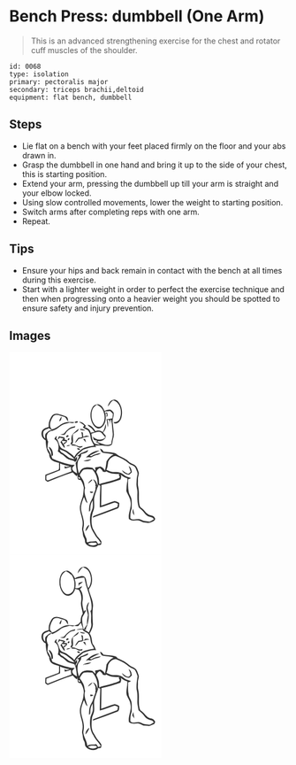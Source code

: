 # Bench Press: dumbbell (One Arm)
> This is an advanced strengthening exercise for the chest and rotator cuff muscles of the shoulder.

``` 
id: 0068 
type: isolation 
primary: pectoralis major 
secondary: triceps brachii,deltoid 
equipment: flat bench, dumbbell 
``` 

## Steps

 - Lie flat on a bench with your feet placed firmly on the floor and your abs drawn in.
 - Grasp the dumbbell in one hand and bring it up to the side of your chest, this is starting position.
 - Extend your arm, pressing the dumbbell up till your arm is straight and your elbow locked.
 - Using slow controlled movements, lower the weight to starting position.
 - Switch arms after completing reps with one arm.
 - Repeat.

## Tips

 - Ensure your hips and back remain in contact with the bench at all times during this exercise.
 - Start with a lighter weight in order to perfect the exercise technique and then when progressing onto a heavier weight you should be spotted to ensure safety and injury prevention.

## Images

<svg width="276" height="275pt" viewBox="0 0 207 275" xmlns="http://www.w3.org/2000/svg">
  <g fill="#FFF">
    <path d="M0 0h207v275H0V0m141.02 64.83c-4.34.65-6.35 5.17-7.14 8.99 2.66-2.67 3.66-6.82 7.38-8.43 9.75 2.77 12.34 15.51 9.13 23.99-1.14 3.81-4.9 6.06-8.8 5.56.49.99.98 2.18 2.36 1.87 4.2-.11 7.06-3.95 8.19-7.65 2.19-7.21.89-15.54-3.79-21.51-1.67-2.17-4.58-3.76-7.33-2.82m-28.03 10.12c-3.59 6.23-3.36 14.15-.55 20.64 1.58 3.73 4.54 7.18 8.66 8.04 3.48-.03 6.26-2.74 7.76-5.68 2.68-4.54 2.39-10.05 1.75-15.08l1.91.99c-.13.99-.38 2.98-.51 3.98 2.61-1.41 1.3-3.99.77-6.16-.65.28-1.96.86-2.62 1.15l-.37-2.32c2.39-.13 4.77-.39 7.16-.61 1.25 1.31 2.77 2.4 3.81 3.9-.14 2.02-.44 4.02-.7 6.03-2.67.39-5.3.96-7.97 1.33.93 3.52 1.07 7.18 1.74 10.75.74-3.35.69-6.85-.52-10.08 4.1-.73 2.96 4.01 3.04 6.51.43-2.33.73-4.69 1.15-7.02l1.04 1.17c1.13 5.49 1.14 11.15 1.88 16.7.85 5.12-1.58 10.01-1.81 15.1-6.26 3.96-13.02-.7-19.13-2.46.59-.44 1.18-.86 1.78-1.29 3.98.65 7.38-1.3 9.57-4.49.02-.7.05-2.09.06-2.79a75.06 75.06 0 0 1-3.59-4.17c2.87-3.09 5.09-7.29 3.4-11.52-.58 3.82-1.61 7.58-3.64 10.9-2.94-2.15-6.7-2.96-10.03-1.16-2.53-3.91-5.5-8.44-10.7-8.67.82 1.51 2.27 2.38 3.66 3.27 2.5 1.58 4.18 4.1 5.9 6.43-1.78.3-3.56.63-5.34.95-.65-4.16-4.39-6.61-8.26-7.41l2.11-1.57c-2.64-2.59-5.54-6.41-9.73-5.54 2.55 1.33 4.96 2.9 7.1 4.82-.61.85-1.21 1.7-1.81 2.56 2.2 1.57 4.68 2.61 7.02 3.94 2.12 2.89 3.23 6.44 3.52 10 .31 3.99 3.11 7.07 4.67 10.6-5.63 1.2-11.82 1.49-16.64 4.99-3.84 3.1-8.11 6.02-10.2 10.69-2.24-3.41-6.01-5.2-9.1-7.71-2.28-1.93-5.27-2.56-7.83-3.97-4.58-3.11-3.52-9.76-7.54-13.41.23-1.25.46-2.49.68-3.74-1.63 1.06-2.7 2.6-3.21 4.46 5.88 2.91 6.59 11.22 4.6 16.69 1.46.99 2.88 2.06 4.15 3.29 4.69 1.64 7.07 6.83 12.01 7.89 2.41.96 5.36.87 7.2 2.92 1.37-.11 1.8-1.86 2.67-2.7.03-1.08.08-3.25.1-4.33-1.02 1-2.05 2-3.08 3 2.25-5.32 7.16-8.87 11.46-12.48 5.68-1.68 11.48-4.51 17.52-3.44-.3-.56-.9-1.67-1.2-2.22 4.06.29 8.16-.5 12.18.32 3.04.42 6.42.82 9.21-.77 1.77-.89 1.66-3.1 2.07-4.76.54-3.83 2.39-7.53 1.75-11.47-.56-4.36-.78-8.75-1.36-13.1-1.23-4.91 1.75-9.63 1.16-14.55-1.16-1.8-2.68-3.5-4.7-4.29-2.7-.32-5.28.81-7.72 1.81-1.53-3.52-3.63-7.27-7.37-8.78-3.41-.91-7.31.82-8.99 3.92M58.01 86.23c-2.96 4.5-5.19 9.69-4.33 15.21-3.44 1.18-7.8 2.06-9.32 5.85-1.88 4.75.53 10.19 5.07 12.36.33 6.49.71 13.47 4.97 18.75-.44 2.33.63 4.5 1.77 6.46 2.78 3.54 7.58 3.93 11.53 5.42-.34 3.03.62 6.55-.77 9.27-5.9 2.45-11.97 4.44-17.92 6.74-.07 2.47-.09 4.95-.09 7.43 1.05.73 2.1 1.47 3.15 2.2 11.29-4.42 22.5-9.15 34.08-12.75 1.92 1.74 3.34 4.09 5.88 5.05.16-.61.48-1.82.65-2.43.49 2.37-.76 5.6 1.56 7.2.72.11 2.16.34 2.88.46 1.97 3.17 3.48 6.68 4.09 10.38-.36 4.02-.46 8.12-1.39 12.07-1.49 4.29-3.12 8.57-3.82 13.08-.9 8.63 4.51 16.55 3.57 25.18-.07 2.08-.74 4.12-.7 6.21.4 2.22 1.03 4.4 1.13 6.67.13 3.19 2.68 5.68 2.81 8.88-.25 3.89 3.52 6.11 6.56 7.56 3.66.78 8.5 1.53 11.24-1.7 1.19-.15 2.41-.21 3.56-.58 1.39-1.2.74-3.16.9-4.75-1.8-2.36-3.44-4.85-5.59-6.92-2.3-3.44-4.35-7.1-6.26-10.77-2.58-8.2-1.83-17.41 1.55-25.28 1.29-5.03.04-10.26.48-15.37.74-4.77 2.98-9.11 4.16-13.75.76-1.52 1.68-3.04 1.66-4.81.86.59 1.73 1.18 2.59 1.78-.59 9.73-.79 19.47-.74 29.22 6.57-1.44 12.7-4.26 19.08-6.32 2-.88 3.84.79 5.66 1.39-.29 1.48-.57 2.96-.85 4.45-10.53 4.19-21.29 7.79-31.82 11.98-1.16.22-1.2 1.59-1.77 2.38 11.07-3.86 22.04-8.02 33.03-12.11 3.45-.72 2.94-5.02 3.17-7.76-1.98-1.11-4.05-2.45-6.36-2.59-6.22 1.64-12.11 4.33-18.26 6.21.2-9.31.23-18.62.37-27.92 8.75-1.93 17.32-4.55 25.81-7.39.79-2.16 1.48-4.44.49-6.68 2.51 2.19 5.27 4.39 8.7 4.82.81 2.73-.16 5.46-.51 8.18-.47 2.98-.34 6.02-.73 9.02 1.63 4.76 5.03 8.83 5.67 13.94 1.9 8.22-3.67 15.88-2.06 24.14 3.04 2.31 6.85 2.32 10.45 1.77 3.44-.73 6.21 1.68 9.23 2.8 3.7.29 7.7 1.55 11.11-.55 2.32-.71 6.37-3.01 4.06-5.82-1.94-3.9-6.95-2.52-9.76-5.23-2.72-1.92-4.16-5.13-6.92-7.01-1.05-.91-2.52-1.48-3.18-2.75-2.95-8.65-.3-17.93-2.36-26.7-.98-3.61-.18-7.34-.44-11.01-.13-3.28 2.16-6.51.73-9.74-.98-2.41-1.47-5.16-3.22-7.17-2.75-3.32-7.55-3.55-10.39-6.78-4.92-4.9-12.19-6.15-17.3-10.72-5.4-1.97-11.26-1.54-16.85-2.53-.67-2.2-2.56-3.31-4.54-4.14.98 2.13 1.58 5.15 4.26 5.71 4.68 1.2 9.62.71 14.24 2.26-4.14 1.99-7.31 5.5-9.58 9.42-.71 4.21-.89 8.52-2.34 12.58-.79-2.95-3.44-4.43-5.96-5.7-2.36.58-4.74 1.03-7.14 1.42.15 1.47.28 2.95.39 4.42-1.32-1.34-2.65-2.67-4.01-3.97-4.33-.94-9-1.24-13.09.78-2.75 1.24-3.74 4.27-5.27 6.64-1.83-5.03-2.6-10.66-1.46-15.91.9-3.55 5.18-5.97 4.35-9.79 3.27-1.52 8.99-1.3 9.57-5.77-3.39 1.65-6.76 3.34-10.37 4.47-1.22 1.62-3.06 2.52-4.76 3.53.75.13 2.26.39 3.01.53-1.02 2.09-1.96 4.24-3.17 6.25-.58.86-1.14 1.76-1.7 2.64.35 4.67 1.58 9.43 1.82 14.2-2.82-1.9-6.83-3.47-6.47-7.58 1.14-1.32 2.28-2.64 3.43-3.96-2.35.01-4.76.16-7.04-.56-7.94-2.09-15.93-4.44-23.36-7.93-1.73-4.9-3.6-9.71-6.66-13.97.28-3.04.32-6.12.96-9.12-1.88-3.31-2.81-7.69-.64-11.1 1.3-2.34 4.01-3.31 6.54-3.58 6.65-1.34 10.58-7.8 17.16-9.23a71.88 71.88 0 0 0 5.95-1.67c2.21.29 4.9 1.6 6.6-.58-3.83-.27-7.7-.49-11.52.02-7.27 1.34-11.81 8.18-19.06 9.7-5.12-5.33-1.35-12.85 1.98-18.03 3.88-3.7 9.34-.65 13.61.6 3.62.46 4.36 4.44 6.51 6.76-.09-2.51-.23-5.92-3.03-6.93-3.5-1.41-7.1-2.66-10.8-3.44-2.87-.64-6.15.11-8.1 2.41m9.7 7.3c3.19.11 2.93-3.99 3.63-6.15-1.89 1.59-2.82 3.89-3.63 6.15m21.09 1.7c.82 1.34 3.73.71 4.51-.54-.68-1.83-3.76-.82-4.51.54m-6.21 7.4c-3.24 1.99-5.92 4.74-8.24 7.73-1.64.79-3.58.79-5.3 1.4 2 .34 4.03.39 6.05.44.96-1.29 1.89-2.6 2.72-3.97 2.93-3.4 6.78-5.56 11.27-6.03.12-.46.37-1.37.49-1.82-2.32.79-4.78 1.18-6.99 2.25m5.38 6.62c-3.66 2.55-4.08 7.78-3.18 11.8-.62 1.26-1.25 2.52-1.88 3.79l1.98.26c-.08.37-.26 1.1-.35 1.47 2.03.14 4.06.28 6.08.51 1.62 1.2 3.48 1.99 5.37 2.67l3-1.08c.16-.36.46-1.08.61-1.43-1.98.27-4.06 1.1-6 .21-2.86-.85-5.4-3.03-8.57-2.22 3.3-4.24.31-9.37 1.59-14.13 2.71-2.14 7.45-3.2 7.66-7.25-2.17 1.72-4.17 3.64-6.31 5.4m7.7-4.62c2.29 1.53 5.07 1.8 7.72 1.33-2.43-.97-5.07-2.22-7.72-1.33m1.96 3.58c.8 2.32 1.33 4.74 1.1 7.22-1.6.2-3.19.4-4.79.59a23.133 23.133 0 0 0-4.68 7.22c2.22-1.24 3.48-3.46 4.95-5.42 1.85-.57 3.79-.71 5.69-.99l-.75-.73c3.26-.49 6.44-1.44 9.74-1.74-1.5-.63-3.1-.95-4.7-1.18-1.2.66-2.35 1.65-3.81 1.5l-.48-5.49c-.76-.33-1.52-.65-2.27-.98m-19.42 4.96c-2.26.97-.27 3.27 1.31 1.66 2.28-.86.2-3.11-1.31-1.66m-12.52 5.31c1.27-.51 2.22-1.36 2.86-2.55 1.64.61 3.34 1 5.08 1.24-1.5 1.5-2.83 3.15-4.14 4.81 1.99 2.7 3.35 5.89 5.87 8.17-.34-1.5.32-3.72-1.62-4.4 1.38-1.3 2.88-2.46 4.38-3.6.17-.89.33-1.78.5-2.67-1.06-.19-2.13-.36-3.19-.53-.08-.73-.23-2.2-.31-2.93-2.43-.98-5.07-1.18-7.6-1.8-.66 1.4-1.28 2.81-1.83 4.26m14.5-1.56c-.24.34-.72 1-.96 1.33.98 3.38 4.68-2.12.96-1.33m20.13.84c1.2 1.65 2.44 3.29 3.9 4.73-.35-1.6-.83-3.17-1.32-4.73h-2.58m-22.7 9.97c1.94-.09 3.85-.49 5.53-1.49-1.95-.05-4.25-.37-5.53 1.49m-23.99.53c.4 2.5 2.21 4.4 3.02 6.72.35 1.99.52 4 .82 6l1.84-.98c.21-4.62-1.18-9.6-5.68-11.74m38.63 2.28c-.11 1.57 2.64 2.45 3.85 1.72.21-1.68-2.62-2.31-3.85-1.72m11.8 12.38c1.42-.16 2.86-.77 4.29-.36 2.38.81 4.41-.96 6.48-1.8 3.01-1.7 7.06-.96 9.42-3.84-4.53.7-9.14 1.77-13.01 4.34-.64-.35-1.27-.7-1.9-1.05 4.38-2.43 8.9-4.58 13.39-6.79-7.37-.04-13.7 4.47-18.67 9.5m-3.41 4.73c3.8.72 7.82.35 10.83-2.31-3.7.32-7.28 1.29-10.83 2.31z"/>
    <path d="M112.91 78.05c.94-3.02 3.62-4.89 5.98-6.77 2.85 1.67 6.06 3.22 7.66 6.3 2.74 5.07 3.98 11.31 1.98 16.86-1.01 3.1-2.98 6.46-6.49 7.03-3.91.2-6.72-3.18-8.28-6.37-2.41-5.27-2.79-11.58-.85-17.05zM46.48 107.41c1.65-2.53 4.92-3.02 7.43-4.34 1.37 1.03 2.78 1.99 4.18 2.99-3.49-1-5.77 1.93-8.09 3.92-1.98 1.84-1.11 4.88-1.24 7.27-2.94-2.43-3.2-6.36-2.28-9.84zM111.48 110.61c4.43-.91 9.82-4.63 13.9-.97 1.93 1.81 3.54 3.94 5.16 6.02-1.01.71-2.01 1.42-3.01 2.14-4.98 1.97-10.57.45-14.26-3.29.55 1.5 1.11 3 1.7 4.48 1.36.39 2.73.73 4.11 1.02l.2 1.33-2.58-.21c2.13 1.43 4.39 2.67 6.6 3.96-2.34.26-4.64-.08-6.87-.76-3.91-3.55-4.07-8.88-4.95-13.72zM71.56 120.26c2.01.23 4.02.48 6.03.79-.94.79-1.98 1.38-3.14 1.76-.18.54-.56 1.6-.74 2.13-.94-1.44-2.55-2.77-2.15-4.68zM68.38 131.82c3.13 1.56 6.83 2.01 9.51 4.4 3.46 3.1 7.8 5.24 10.52 9.14-3.01-.73-6.36-1.02-8.76-3.19-2.76-2.28-5.57-4.49-8.69-6.26-1.58-.79-1.88-2.65-2.58-4.09zM134.28 149.09c1.53-4.43 5.55-7.97 10.34-8.29 6.33 2.4 12.6 5.35 17.67 9.95 2.87 2.66 7.92 2.69 9.41 6.77 1.11 3.06 3.43 6.13 2.18 9.52-1.08 3.62-.83 7.41-1.12 11.14-.41 4.33 1.58 8.45 1.24 12.79-.22 6.44-.19 12.96 1.72 19.17 1.24 1.53 2.82 2.7 4.26 4.03 2.7 2.29 4.25 5.73 7.34 7.6 2.88 2.13 7.53 1.17 9.09 5-1.87 1.03-3.64 2.27-5.63 3.07-1.96 0-3.89-.44-5.84-.62-3.82-.24-6.94-3.41-10.91-2.78-3.17.04-7.39 1.75-9.6-1.4.11-4.33.04-8.89 1.84-12.91-.05-4.05.25-8.11-.17-12.15-.26-3.14-2.37-5.66-3.41-8.54-1.58-6.24-1.4-12.66-1.26-19.04 1.4-.19 2.68-.74 3.68-1.73-1.94-.69-3.91-1.27-5.84-1.98-2.94-1.17-4.94-3.92-7.93-4.98-3.32-1.25-6.92-1.26-10.42-1.15-3.22.07-6.06-1.74-8.93-2.95 1.49-3.33 1.91-6.94 2.29-10.52m27.9 5.24c.95 2.66 2 5.29 2.81 8-1.42.98-2.62 3.45-4.63 2.33-2.8-1.01-4.91-3.21-7.42-4.73 1.79 3.91 5.85 6.28 10.11 6.26 1.15-1.06 2.28-2.12 3.42-3.18-.29-3.31-1.35-6.78-4.29-8.68m5.99 58.13c-1.28 3.07-.91 6.48 1.65 8.76-.47-2.93-.95-5.87-1.65-8.76zM69.01 150.95c4.22 1.63 8.48 3.42 13.07 3.56-2.41 1.27-4.94 1.69-7.23-.08.15.87.45 2.61.59 3.48 2.75-.81 5.49-1.65 8.22-2.54.08 2.14.27 4.28.76 6.37-9.55 3.69-19.28 6.91-28.68 11.01-1.78.6-4 2.19-5.34-.04-.14-1.78 0-3.56.05-5.34 6.22-2.33 12.49-4.54 18.59-7.16-.02-3.09-.01-6.17-.03-9.26z"/>
    <path d="M118.27 162.75c.39-2.78 2.34-4.48 4.73-5.64 1.77 1.4 3.37 3.02 4.27 5.12 1.56.16 3.38.94 4.63-.53 5.35 3.69 11.95 3.56 18.16 3.48l-1.47 1.03c.71 1.29 2.39 3.75.27 4.63-7.99 3.73-16.82 5.17-25.24 7.62l-1.09 1.04c-1.06-2.67-.39-5.6-1-8.36-.7-2.92-1.74-5.78-3.26-8.39zM95.65 166.63c1.37-2.68 2.97-5.37 5.34-7.29 3.9-.98 7.95-.53 11.89-.11 5.36 6.01 7.96 14.21 6.72 22.24-.44-3.79-1.94-7.66-5.91-8.94 2.23 2.81 4.52 5.92 3.1 9.77.48.02 1.43.08 1.91.1-.63.3-1.25.59-1.89.88.75 1.95.09 3.94-.72 5.74-1.72 3.76-2.06 8.06-4.45 11.52-2.94 4.67-3.44 10.32-3.3 15.7 2.38-.7 1.47-3.48 1.8-5.32-.02-3.56 1.37-6.92 3.1-9.95.15 4.48.98 9.22-1.04 13.44-3.12 6.34-2.98 13.72-1.87 20.54.67 4.25 3.06 7.84 5.19 11.46 2.25 4.68 6.56 7.9 8.84 12.58-1.19.38-2.38.75-3.58 1.08-.88-1.36-1.6-2.85-2.79-3.98-2.83.48-5.67.71-8.53.77-1.34.01-3.44 1.97-4.31.2v-.79c.15-1.5.04-3.02-.71-4.35-1.75-3.5-2.96-7.24-3.94-11.02.22-3.13 1.11-6.21.83-9.36-.19-7.06-3.81-13.51-3.94-20.58.32-5.04 1.99-9.87 4.06-14.44 1.54 2.77 1.97 6.39 4.75 8.28-1.6-6.76-5.5-13.65-3.21-20.7-1.11-3.13-.85-6.62-2.38-9.6-1.39-2.78-3.29-5.26-4.96-7.87m16.12 6.01c-1.79 1.7-3.77 3.28-4.95 5.5 2.34-1.12 4.19-2.97 6.01-4.76-.26-.18-.8-.55-1.06-.74m-2.25 16.39c.21 2.83 3.55 2.43 4.77.57-1.59-.24-3.17-.43-4.77-.57m-6.14 53.87c2.74-2.22 4.16-5.49 5.39-8.69-3.34 1.27-4.92 5.38-5.39 8.69z"/>
    <path d="M94.09 169.41c1.18-.51 2.45 1.42 1.7 2.39-1.21.53-2.53-1.41-1.7-2.39zM107.05 259.89c2.94-2.4 7.03-1.29 10.57-1.59.44.47 1.3 1.4 1.73 1.86-3.62 2.82-8.73 2.42-12.3-.27z"/>
  </g>
  <g fill="#333">
    <path d="M141.02 64.83c2.75-.94 5.66.65 7.33 2.82 4.68 5.97 5.98 14.3 3.79 21.51-1.13 3.7-3.99 7.54-8.19 7.65-1.38.31-1.87-.88-2.36-1.87 3.9.5 7.66-1.75 8.8-5.56 3.21-8.48.62-21.22-9.13-23.99-3.72 1.61-4.72 5.76-7.38 8.43.79-3.82 2.8-8.34 7.14-8.99z"/>
    <path d="M112.99 74.95c1.68-3.1 5.58-4.83 8.99-3.92 3.74 1.51 5.84 5.26 7.37 8.78 2.44-1 5.02-2.13 7.72-1.81 2.02.79 3.54 2.49 4.7 4.29.59 4.92-2.39 9.64-1.16 14.55.58 4.35.8 8.74 1.36 13.1.64 3.94-1.21 7.64-1.75 11.47-.41 1.66-.3 3.87-2.07 4.76-2.79 1.59-6.17 1.19-9.21.77-4.02-.82-8.12-.03-12.18-.32.3.55.9 1.66 1.2 2.22-6.04-1.07-11.84 1.76-17.52 3.44-4.3 3.61-9.21 7.16-11.46 12.48 1.03-1 2.06-2 3.08-3-.02 1.08-.07 3.25-.1 4.33-.87.84-1.3 2.59-2.67 2.7-1.84-2.05-4.79-1.96-7.2-2.92-4.94-1.06-7.32-6.25-12.01-7.89-1.27-1.23-2.69-2.3-4.15-3.29 1.99-5.47 1.28-13.78-4.6-16.69.51-1.86 1.58-3.4 3.21-4.46-.22 1.25-.45 2.49-.68 3.74 4.02 3.65 2.96 10.3 7.54 13.41 2.56 1.41 5.55 2.04 7.83 3.97 3.09 2.51 6.86 4.3 9.1 7.71 2.09-4.67 6.36-7.59 10.2-10.69 4.82-3.5 11.01-3.79 16.64-4.99-1.56-3.53-4.36-6.61-4.67-10.6-.29-3.56-1.4-7.11-3.52-10-2.34-1.33-4.82-2.37-7.02-3.94.6-.86 1.2-1.71 1.81-2.56-2.14-1.92-4.55-3.49-7.1-4.82 4.19-.87 7.09 2.95 9.73 5.54l-2.11 1.57c3.87.8 7.61 3.25 8.26 7.41 1.78-.32 3.56-.65 5.34-.95-1.72-2.33-3.4-4.85-5.9-6.43-1.39-.89-2.84-1.76-3.66-3.27 5.2.23 8.17 4.76 10.7 8.67 3.33-1.8 7.09-.99 10.03 1.16 2.03-3.32 3.06-7.08 3.64-10.9 1.69 4.23-.53 8.43-3.4 11.52a75.06 75.06 0 0 0 3.59 4.17c-.01.7-.04 2.09-.06 2.79-2.19 3.19-5.59 5.14-9.57 4.49-.6.43-1.19.85-1.78 1.29 6.11 1.76 12.87 6.42 19.13 2.46.23-5.09 2.66-9.98 1.81-15.1-.74-5.55-.75-11.21-1.88-16.7l-1.04-1.17c-.42 2.33-.72 4.69-1.15 7.02-.08-2.5 1.06-7.24-3.04-6.51 1.21 3.23 1.26 6.73.52 10.08-.67-3.57-.81-7.23-1.74-10.75 2.67-.37 5.3-.94 7.97-1.33.26-2.01.56-4.01.7-6.03-1.04-1.5-2.56-2.59-3.81-3.9-2.39.22-4.77.48-7.16.61l.37 2.32c.66-.29 1.97-.87 2.62-1.15.53 2.17 1.84 4.75-.77 6.16.13-1 .38-2.99.51-3.98l-1.91-.99c.64 5.03.93 10.54-1.75 15.08-1.5 2.94-4.28 5.65-7.76 5.68-4.12-.86-7.08-4.31-8.66-8.04-2.81-6.49-3.04-14.41.55-20.64m-.08 3.1c-1.94 5.47-1.56 11.78.85 17.05 1.56 3.19 4.37 6.57 8.28 6.37 3.51-.57 5.48-3.93 6.49-7.03 2-5.55.76-11.79-1.98-16.86-1.6-3.08-4.81-4.63-7.66-6.3-2.36 1.88-5.04 3.75-5.98 6.77m-1.43 32.56c.88 4.84 1.04 10.17 4.95 13.72 2.23.68 4.53 1.02 6.87.76-2.21-1.29-4.47-2.53-6.6-3.96l2.58.21-.2-1.33c-1.38-.29-2.75-.63-4.11-1.02-.59-1.48-1.15-2.98-1.7-4.48 3.69 3.74 9.28 5.26 14.26 3.29 1-.72 2-1.43 3.01-2.14-1.62-2.08-3.23-4.21-5.16-6.02-4.08-3.66-9.47.06-13.9.97m-43.1 21.21c.7 1.44 1 3.3 2.58 4.09 3.12 1.77 5.93 3.98 8.69 6.26 2.4 2.17 5.75 2.46 8.76 3.19-2.72-3.9-7.06-6.04-10.52-9.14-2.68-2.39-6.38-2.84-9.51-4.4z"/>
    <path d="M58.01 86.23c1.95-2.3 5.23-3.05 8.1-2.41 3.7.78 7.3 2.03 10.8 3.44 2.8 1.01 2.94 4.42 3.03 6.93-2.15-2.32-2.89-6.3-6.51-6.76-4.27-1.25-9.73-4.3-13.61-.6-3.33 5.18-7.1 12.7-1.98 18.03 7.25-1.52 11.79-8.36 19.06-9.7 3.82-.51 7.69-.29 11.52-.02-1.7 2.18-4.39.87-6.6.58a71.88 71.88 0 0 1-5.95 1.67c-6.58 1.43-10.51 7.89-17.16 9.23-2.53.27-5.24 1.24-6.54 3.58-2.17 3.41-1.24 7.79.64 11.1-.64 3-.68 6.08-.96 9.12 3.06 4.26 4.93 9.07 6.66 13.97 7.43 3.49 15.42 5.84 23.36 7.93 2.28.72 4.69.57 7.04.56-1.15 1.32-2.29 2.64-3.43 3.96-.36 4.11 3.65 5.68 6.47 7.58-.24-4.77-1.47-9.53-1.82-14.2.56-.88 1.12-1.78 1.7-2.64 1.21-2.01 2.15-4.16 3.17-6.25-.75-.14-2.26-.4-3.01-.53 1.7-1.01 3.54-1.91 4.76-3.53 3.61-1.13 6.98-2.82 10.37-4.47-.58 4.47-6.3 4.25-9.57 5.77.83 3.82-3.45 6.24-4.35 9.79-1.14 5.25-.37 10.88 1.46 15.91 1.53-2.37 2.52-5.4 5.27-6.64 4.09-2.02 8.76-1.72 13.09-.78 1.36 1.3 2.69 2.63 4.01 3.97-.11-1.47-.24-2.95-.39-4.42 2.4-.39 4.78-.84 7.14-1.42 2.52 1.27 5.17 2.75 5.96 5.7 1.45-4.06 1.63-8.37 2.34-12.58 2.27-3.92 5.44-7.43 9.58-9.42-4.62-1.55-9.56-1.06-14.24-2.26-2.68-.56-3.28-3.58-4.26-5.71 1.98.83 3.87 1.94 4.54 4.14 5.59.99 11.45.56 16.85 2.53 5.11 4.57 12.38 5.82 17.3 10.72 2.84 3.23 7.64 3.46 10.39 6.78 1.75 2.01 2.24 4.76 3.22 7.17 1.43 3.23-.86 6.46-.73 9.74.26 3.67-.54 7.4.44 11.01 2.06 8.77-.59 18.05 2.36 26.7.66 1.27 2.13 1.84 3.18 2.75 2.76 1.88 4.2 5.09 6.92 7.01 2.81 2.71 7.82 1.33 9.76 5.23 2.31 2.81-1.74 5.11-4.06 5.82-3.41 2.1-7.41.84-11.11.55-3.02-1.12-5.79-3.53-9.23-2.8-3.6.55-7.41.54-10.45-1.77-1.61-8.26 3.96-15.92 2.06-24.14-.64-5.11-4.04-9.18-5.67-13.94.39-3 .26-6.04.73-9.02.35-2.72 1.32-5.45.51-8.18-3.43-.43-6.19-2.63-8.7-4.82.99 2.24.3 4.52-.49 6.68-8.49 2.84-17.06 5.46-25.81 7.39-.14 9.3-.17 18.61-.37 27.92 6.15-1.88 12.04-4.57 18.26-6.21 2.31.14 4.38 1.48 6.36 2.59-.23 2.74.28 7.04-3.17 7.76-10.99 4.09-21.96 8.25-33.03 12.11.57-.79.61-2.16 1.77-2.38 10.53-4.19 21.29-7.79 31.82-11.98.28-1.49.56-2.97.85-4.45-1.82-.6-3.66-2.27-5.66-1.39-6.38 2.06-12.51 4.88-19.08 6.32-.05-9.75.15-19.49.74-29.22-.86-.6-1.73-1.19-2.59-1.78.02 1.77-.9 3.29-1.66 4.81-1.18 4.64-3.42 8.98-4.16 13.75-.44 5.11.81 10.34-.48 15.37-3.38 7.87-4.13 17.08-1.55 25.28 1.91 3.67 3.96 7.33 6.26 10.77 2.15 2.07 3.79 4.56 5.59 6.92-.16 1.59.49 3.55-.9 4.75-1.15.37-2.37.43-3.56.58-2.74 3.23-7.58 2.48-11.24 1.7-3.04-1.45-6.81-3.67-6.56-7.56-.13-3.2-2.68-5.69-2.81-8.88-.1-2.27-.73-4.45-1.13-6.67-.04-2.09.63-4.13.7-6.21.94-8.63-4.47-16.55-3.57-25.18.7-4.51 2.33-8.79 3.82-13.08.93-3.95 1.03-8.05 1.39-12.07-.61-3.7-2.12-7.21-4.09-10.38-.72-.12-2.16-.35-2.88-.46-2.32-1.6-1.07-4.83-1.56-7.2-.17.61-.49 1.82-.65 2.43-2.54-.96-3.96-3.31-5.88-5.05-11.58 3.6-22.79 8.33-34.08 12.75-1.05-.73-2.1-1.47-3.15-2.2 0-2.48.02-4.96.09-7.43 5.95-2.3 12.02-4.29 17.92-6.74 1.39-2.72.43-6.24.77-9.27-3.95-1.49-8.75-1.88-11.53-5.42-1.14-1.96-2.21-4.13-1.77-6.46-4.26-5.28-4.64-12.26-4.97-18.75-4.54-2.17-6.95-7.61-5.07-12.36 1.52-3.79 5.88-4.67 9.32-5.85-.86-5.52 1.37-10.71 4.33-15.21m-11.53 21.18c-.92 3.48-.66 7.41 2.28 9.84.13-2.39-.74-5.43 1.24-7.27 2.32-1.99 4.6-4.92 8.09-3.92-1.4-1-2.81-1.96-4.18-2.99-2.51 1.32-5.78 1.81-7.43 4.34m87.8 41.68c-.38 3.58-.8 7.19-2.29 10.52 2.87 1.21 5.71 3.02 8.93 2.95 3.5-.11 7.1-.1 10.42 1.15 2.99 1.06 4.99 3.81 7.93 4.98 1.93.71 3.9 1.29 5.84 1.98-1 .99-2.28 1.54-3.68 1.73-.14 6.38-.32 12.8 1.26 19.04 1.04 2.88 3.15 5.4 3.41 8.54.42 4.04.12 8.1.17 12.15-1.8 4.02-1.73 8.58-1.84 12.91 2.21 3.15 6.43 1.44 9.6 1.4 3.97-.63 7.09 2.54 10.91 2.78 1.95.18 3.88.62 5.84.62 1.99-.8 3.76-2.04 5.63-3.07-1.56-3.83-6.21-2.87-9.09-5-3.09-1.87-4.64-5.31-7.34-7.6-1.44-1.33-3.02-2.5-4.26-4.03-1.91-6.21-1.94-12.73-1.72-19.17.34-4.34-1.65-8.46-1.24-12.79.29-3.73.04-7.52 1.12-11.14 1.25-3.39-1.07-6.46-2.18-9.52-1.49-4.08-6.54-4.11-9.41-6.77-5.07-4.6-11.34-7.55-17.67-9.95-4.79.32-8.81 3.86-10.34 8.29m-65.27 1.86c.02 3.09.01 6.17.03 9.26-6.1 2.62-12.37 4.83-18.59 7.16-.05 1.78-.19 3.56-.05 5.34 1.34 2.23 3.56.64 5.34.04 9.4-4.1 19.13-7.32 28.68-11.01-.49-2.09-.68-4.23-.76-6.37-2.73.89-5.47 1.73-8.22 2.54-.14-.87-.44-2.61-.59-3.48 2.29 1.77 4.82 1.35 7.23.08-4.59-.14-8.85-1.93-13.07-3.56m49.26 11.8c1.52 2.61 2.56 5.47 3.26 8.39.61 2.76-.06 5.69 1 8.36l1.09-1.04c8.42-2.45 17.25-3.89 25.24-7.62 2.12-.88.44-3.34-.27-4.63l1.47-1.03c-6.21.08-12.81.21-18.16-3.48-1.25 1.47-3.07.69-4.63.53-.9-2.1-2.5-3.72-4.27-5.12-2.39 1.16-4.34 2.86-4.73 5.64m-22.62 3.88c1.67 2.61 3.57 5.09 4.96 7.87 1.53 2.98 1.27 6.47 2.38 9.6-2.29 7.05 1.61 13.94 3.21 20.7-2.78-1.89-3.21-5.51-4.75-8.28-2.07 4.57-3.74 9.4-4.06 14.44.13 7.07 3.75 13.52 3.94 20.58.28 3.15-.61 6.23-.83 9.36.98 3.78 2.19 7.52 3.94 11.02.75 1.33.86 2.85.71 4.35v.79c.87 1.77 2.97-.19 4.31-.2 2.86-.06 5.7-.29 8.53-.77 1.19 1.13 1.91 2.62 2.79 3.98 1.2-.33 2.39-.7 3.58-1.08-2.28-4.68-6.59-7.9-8.84-12.58-2.13-3.62-4.52-7.21-5.19-11.46-1.11-6.82-1.25-14.2 1.87-20.54 2.02-4.22 1.19-8.96 1.04-13.44-1.73 3.03-3.12 6.39-3.1 9.95-.33 1.84.58 4.62-1.8 5.32-.14-5.38.36-11.03 3.3-15.7 2.39-3.46 2.73-7.76 4.45-11.52.81-1.8 1.47-3.79.72-5.74.64-.29 1.26-.58 1.89-.88-.48-.02-1.43-.08-1.91-.1 1.42-3.85-.87-6.96-3.1-9.77 3.97 1.28 5.47 5.15 5.91 8.94 1.24-8.03-1.36-16.23-6.72-22.24-3.94-.42-7.99-.87-11.89.11-2.37 1.92-3.97 4.61-5.34 7.29m-1.56 2.78c-.83.98.49 2.92 1.7 2.39.75-.97-.52-2.9-1.7-2.39m12.96 90.48c3.57 2.69 8.68 3.09 12.3.27-.43-.46-1.29-1.39-1.73-1.86-3.54.3-7.63-.81-10.57 1.59z"/>
    <path d="M67.71 93.53c.81-2.26 1.74-4.56 3.63-6.15-.7 2.16-.44 6.26-3.63 6.15zM88.8 95.23c.75-1.36 3.83-2.37 4.51-.54-.78 1.25-3.69 1.88-4.51.54zM82.59 102.63c2.21-1.07 4.67-1.46 6.99-2.25-.12.45-.37 1.36-.49 1.82-4.49.47-8.34 2.63-11.27 6.03-.83 1.37-1.76 2.68-2.72 3.97-2.02-.05-4.05-.1-6.05-.44 1.72-.61 3.66-.61 5.3-1.4 2.32-2.99 5-5.74 8.24-7.73zM87.97 109.25c2.14-1.76 4.14-3.68 6.31-5.4-.21 4.05-4.95 5.11-7.66 7.25-1.28 4.76 1.71 9.89-1.59 14.13 3.17-.81 5.71 1.37 8.57 2.22 1.94.89 4.02.06 6-.21-.15.35-.45 1.07-.61 1.43l-3 1.08c-1.89-.68-3.75-1.47-5.37-2.67-2.02-.23-4.05-.37-6.08-.51.09-.37.27-1.1.35-1.47l-1.98-.26c.63-1.27 1.26-2.53 1.88-3.79-.9-4.02-.48-9.25 3.18-11.8zM95.67 104.63c2.65-.89 5.29.36 7.72 1.33-2.65.47-5.43.2-7.72-1.33z"/>
    <path d="M97.63 108.21c.75.33 1.51.65 2.27.98l.48 5.49c1.46.15 2.61-.84 3.81-1.5 1.6.23 3.2.55 4.7 1.18-3.3.3-6.48 1.25-9.74 1.74l.75.73c-1.9.28-3.84.42-5.69.99-1.47 1.96-2.73 4.18-4.95 5.42 1.09-2.68 2.69-5.13 4.68-7.22 1.6-.19 3.19-.39 4.79-.59.23-2.48-.3-4.9-1.1-7.22zM78.21 113.17c1.51-1.45 3.59.8 1.31 1.66-1.58 1.61-3.57-.69-1.31-1.66zM65.69 118.48c.55-1.45 1.17-2.86 1.83-4.26 2.53.62 5.17.82 7.6 1.8.08.73.23 2.2.31 2.93 1.06.17 2.13.34 3.19.53-.17.89-.33 1.78-.5 2.67-1.5 1.14-3 2.3-4.38 3.6 1.94.68 1.28 2.9 1.62 4.4-2.52-2.28-3.88-5.47-5.87-8.17 1.31-1.66 2.64-3.31 4.14-4.81-1.74-.24-3.44-.63-5.08-1.24-.64 1.19-1.59 2.04-2.86 2.55m5.87 1.78c-.4 1.91 1.21 3.24 2.15 4.68.18-.53.56-1.59.74-2.13 1.16-.38 2.2-.97 3.14-1.76-2.01-.31-4.02-.56-6.03-.79zM80.19 116.92c3.72-.79.02 4.71-.96 1.33.24-.33.72-.99.96-1.33z"/>
    <path d="M100.32 117.76h2.58c.49 1.56.97 3.13 1.32 4.73-1.46-1.44-2.7-3.08-3.9-4.73zM77.62 127.73c1.28-1.86 3.58-1.54 5.53-1.49-1.68 1-3.59 1.4-5.53 1.49zM53.63 128.26c4.5 2.14 5.89 7.12 5.68 11.74l-1.84.98c-.3-2-.47-4.01-.82-6-.81-2.32-2.62-4.22-3.02-6.72zM92.26 130.54c1.23-.59 4.06.04 3.85 1.72-1.21.73-3.96-.15-3.85-1.72zM104.06 142.92c4.97-5.03 11.3-9.54 18.67-9.5-4.49 2.21-9.01 4.36-13.39 6.79.63.35 1.26.7 1.9 1.05 3.87-2.57 8.48-3.64 13.01-4.34-2.36 2.88-6.41 2.14-9.42 3.84-2.07.84-4.1 2.61-6.48 1.8-1.43-.41-2.87.2-4.29.36zM100.65 147.65c3.55-1.02 7.13-1.99 10.83-2.31-3.01 2.66-7.03 3.03-10.83 2.31zM162.18 154.33c2.94 1.9 4 5.37 4.29 8.68-1.14 1.06-2.27 2.12-3.42 3.18-4.26.02-8.32-2.35-10.11-6.26 2.51 1.52 4.62 3.72 7.42 4.73 2.01 1.12 3.21-1.35 4.63-2.33-.81-2.71-1.86-5.34-2.81-8zM111.77 172.64c.26.19.8.56 1.06.74-1.82 1.79-3.67 3.64-6.01 4.76 1.18-2.22 3.16-3.8 4.95-5.5zM109.52 189.03c1.6.14 3.18.33 4.77.57-1.22 1.86-4.56 2.26-4.77-.57zM168.17 212.46c.7 2.89 1.18 5.83 1.65 8.76-2.56-2.28-2.93-5.69-1.65-8.76zM103.38 242.9c.47-3.31 2.05-7.42 5.39-8.69-1.23 3.2-2.65 6.47-5.39 8.69z"/>
  </g>
</svg>

<svg width="276" height="275pt" viewBox="0 0 207 275" xmlns="http://www.w3.org/2000/svg">
  <g fill="#FFF">
    <path d="M0 0h207v275H0V0m92.9 24.82c2.44-2.92 4.16-6.49 7.59-8.46 2.71 1.53 5.85 2.78 7.46 5.63 4.09 6.87 4.18 16.19-.59 22.77-2.13-3.66-2.22-7.91-3.21-11.9-.47-2.78-3.04-5.25-5.99-4.46-3.01.82-6.44 1.04-8.88 3.17-1.91-4.03-4.54-8-8.64-10.05-2.08-1.14-4.52-.11-6.59.58-3.27 1.91-4.6 5.82-5.48 9.3-1.36 6.73-.03 14.2 4.19 19.71 2.19 2.92 6.32 5.16 9.87 3.22 3.6-1.2 5.4-4.79 6.78-8.04l-1.23-.71c2.16.22 4.29.67 6.32 1.45 3.11 4.71 4.01 10.54 3.03 16.05-.99 5.51 1.63 10.76 2.29 16.15a16.316 16.316 0 0 0-2.78 10.81c-1.2 1.23-2.39 2.46-3.55 3.72-1.84.63-3.67 1.29-5.43 2.11 1.9.38 3.83.37 5.75.17 1.05-1.58 2.19-3.09 3.53-4.44 1 2.7 1.98 5.41 2.83 8.16-3.1-.05-6.28.04-9.11 1.46 2.8 0 5.6-.27 8.38-.63 1.57 4.28 7.73 3.57 9.01 7.98 1.9 3.15 1.67 6.92 2.66 10.35 1.07 2.73 2.88 5.09 4.05 7.78-5.62 1.18-11.77 1.48-16.59 4.95-3.82 3.13-8.19 6-10.18 10.73-2.3-3.37-6.03-5.2-9.13-7.7-2.27-1.93-5.23-2.57-7.8-3.94-4.66-3.07-3.52-9.81-7.61-13.44.23-1.24.46-2.49.67-3.74-1.63 1.02-2.64 2.59-3.19 4.42 5.9 2.94 6.55 11.21 4.62 16.72 1.46.98 2.86 2.05 4.12 3.28 3.38 1.34 5.78 4.1 8.5 6.39 2.99 1.79 6.56 2.21 9.83 3.3 2.73 5.16 2.88 11.07 3.55 16.74-2.91-1.85-6.85-3.55-6.42-7.68 1.13-1.28 2.26-2.57 3.4-3.85-2.36 0-4.76.15-7.04-.56-7.95-2.09-15.96-4.44-23.39-7.93-1.72-4.91-3.6-9.71-6.66-13.97.29-3.05.32-6.12.98-9.12-1.91-3.29-2.81-7.67-.67-11.06 1.19-2.13 3.66-2.86 5.62-4.05l.49.89c3.86-1.59 7.61-3.49 10.74-6.3 3.6-3.16 8.5-3.57 12.85-5.07 2.2.34 4.85 1.56 6.6-.53-3.83-.34-7.71-.53-11.54-.02-7.24 1.3-11.75 8.15-18.97 9.65a96.4 96.4 0 0 0-2.66-3.71c-.45-5.14 1.79-10.02 4.5-14.23 3.86-3.76 9.36-.7 13.63.56 3.64.45 4.4 4.41 6.46 6.8-.05-2.32-.02-5.37-2.36-6.65-3.34-1.57-6.9-2.63-10.46-3.58-3.12-.86-6.85-.38-9.03 2.22-2.97 4.51-5.2 9.71-4.33 15.23-3.47 1.15-7.84 2.07-9.34 5.87-1.87 4.78.58 10.18 5.12 12.36.23 6.49.72 13.43 4.94 18.74-.43 2.33.63 4.52 1.78 6.48 2.81 3.49 7.56 3.9 11.5 5.37-.32 3.03.63 6.56-.76 9.28-5.89 2.43-11.93 4.47-17.9 6.7-.09 2.48-.12 4.97-.11 7.47 1.05.73 2.1 1.46 3.15 2.2 11.29-4.42 22.49-9.14 34.06-12.76 1.94 1.74 3.34 4.12 5.91 5.05l.49-2.64c.21 2.08.24 4.17.55 6.23.82 1.47 2.52 1.67 4.04 1.66 2.87 4.58 4.98 10 3.67 15.46.07 7.39-4.31 13.8-4.87 21.08-.38 8.27 4.55 15.87 3.65 24.17-.02 2.6-1.24 5.21-.39 7.79.91 3.4.57 7.11 2.54 10.2 1.68 2.53.35 6.18 2.89 8.22 3.99 4 11.68 5.58 16 1.4 1.21-.16 2.44-.22 3.61-.59 1.31-1.25.7-3.16.85-4.74-2.53-3.96-6.29-6.99-8.3-11.3-1.42-2.74-3.47-5.22-4.16-8.29-1.3-4.88-.91-10-.4-14.96.34-4.17 3.12-7.72 3.11-11.95.37-4.94-.98-10.04.62-14.85 1.34-5.28 3.8-10.21 5.14-15.48.84.48 1.67.97 2.51 1.45-.4 9.82-.77 19.64-.67 29.47 6.57-1.41 12.69-4.25 19.06-6.31 2-.85 3.87.81 5.7 1.39-.3 1.48-.59 2.97-.87 4.45-10.88 4.25-21.89 8.15-32.82 12.26-.14.51-.43 1.52-.58 2.02 11.02-3.82 21.93-7.97 32.86-12.04 3.42-.74 2.91-4.99 3.16-7.71-1.96-1.15-4.05-2.48-6.36-2.64-6.23 1.65-12.12 4.34-18.28 6.22.21-9.31.24-18.62.38-27.93 8.75-1.92 17.32-4.55 25.81-7.39.8-2.16 1.47-4.44.48-6.69 2.51 2.21 5.29 4.42 8.72 4.84.84 6.15-2.17 12.4-.72 18.56 1.63 4.25 4.67 7.95 5.14 12.62 1.87 8.2-3.65 15.85-2.07 24.09 3.32 2.61 7.54 2.14 11.45 1.74 3.67-.48 6.32 2.98 9.89 3.06 1.99.11 3.96.46 5.96.48 2.5-.68 4.8-1.94 7.23-2.84.74-1.54 1.66-3.41-.05-4.72-2.04-3.47-6.79-2.05-9.41-4.76-3.36-2.98-5.86-6.84-9.78-9.23-3.47-8.64-.5-18.23-2.63-27.14-1.02-3.6-.2-7.32-.47-10.98-.16-3.29 2.14-6.53.77-9.77-1.15-2.87-1.71-6.27-4.31-8.27-2.34-2.22-5.85-2.52-8.18-4.76-4.52-4.35-10.32-6.98-16.01-9.45-.84-1.05-1.67-2.28-3.11-2.51-5.26-1.67-10.85-1.32-16.23-2.31-.6-2.21-2.51-3.24-4.48-4.01.99 2.08 1.6 5.03 4.22 5.6 4.69 1.22 9.66.72 14.29 2.28-4.16 1.95-7.31 5.5-9.6 9.41-.72 4.19-.93 8.48-2.24 12.56-1.01-2.8-3.46-4.46-6.03-5.68-2.37.59-4.77 1.04-7.18 1.41.16 1.48.29 2.96.41 4.45-1.32-1.35-2.66-2.68-4.02-3.99-4.35-.94-9.05-1.24-13.16.81-2.71 1.27-3.68 4.27-5.2 6.62-1.83-5.01-2.58-10.6-1.5-15.83.89-3.59 5.22-6.03 4.38-9.88 2.49-.78 5.02-1.47 7.41-2.55.94-.53 3.07-1.67 1.75-2.95-3.32 1.42-6.5 3.19-9.99 4.18-.85 1.85-2.95 2.3-4.62 3.08.67.32 2.01.95 2.69 1.27-.76 2.08-1.74 4.09-3.01 5.91-.53.97-1.06 1.95-1.62 2.91.23-1.59.06-3.54 1.8-4.35.02-1.08.07-3.22.1-4.29-1.02.99-2.04 1.98-3.05 2.97 2.21-5.32 7.14-8.85 11.42-12.45 5.65-1.68 11.44-4.54 17.46-3.45-1.32-2.93-2.24-6.13-4.59-8.45-1.44-4.75-.89-10.1-4.24-14.13 2.3-4.11 4.67-8.4 4.48-13.26-.49-7.3-.8-14.67-.04-21.97 1.5-8.74-4.01-16.39-5.5-24.73 5.54-6.42 5.46-16.12 2.15-23.55-1.76-3.81-5.5-8.16-10.21-6.66-4.15.69-6.35 4.95-7.03 8.72M68.06 92.87c.53.3 1.1.53 1.68.72.6-2.06 1.21-4.12 1.57-6.23a10.67 10.67 0 0 0-3.25 5.51m14.43 9.81c-3.21 2.02-5.9 4.75-8.18 7.75-1.71.64-3.56.78-5.31 1.3 2.01.36 4.05.43 6.09.47.97-1.29 1.91-2.59 2.73-3.97 1.51-1.31 2.88-2.78 4.48-3.98 2.06-1.24 4.54-1.39 6.81-2.06.11-.46.35-1.37.47-1.83-2.35.81-4.86 1.21-7.09 2.32m5.48 6.57c-3.66 2.55-4.07 7.78-3.18 11.81-.62 1.26-1.25 2.53-1.88 3.8l1.99.22-.36 1.49c2.03.14 4.07.27 6.1.5 2.34 2.07 5.52 2.97 8.53 1.88.02-.63.05-1.25.07-1.87-5 2.86-9.23-2.88-14.22-1.83 3.33-4.25.3-9.38 1.6-14.16 2.75-2.12 7.41-3.21 7.71-7.27-2.19 1.72-4.2 3.66-6.36 5.43m7.81-5.11c1.89 2.06 4.98 2.72 7.47 1.35-2.46-.62-4.94-1.2-7.47-1.35m1.82 4.04c.85 2.32 1.35 4.76 1.13 7.25-1.6.2-3.19.4-4.78.59-2 2.09-3.59 4.53-4.72 7.19 2.26-1.2 3.51-3.44 5-5.41 1.72-.52 3.52-.66 5.29-.92l-.33-.6c3.19-.85 6.39-1.65 9.7-1.89-2.01-1.21-4.34-1.08-6.56-.71l.35.77c-.59.34-1.76 1.01-2.34 1.35-.06-2.2-.22-4.39-.41-6.58-.78-.35-1.56-.69-2.33-1.04m-19.41 5c-2.25 1-.19 3.25 1.35 1.64 2.28-.88.13-3.09-1.35-1.64m-12.46 5.63c1.12-.79 2.08-1.74 2.88-2.85 1.63.58 3.32.94 5.02 1.22-1.51 1.49-2.83 3.15-4.14 4.81 2.02 2.68 3.32 5.93 5.9 8.14-.32-1.51.19-3.59-1.6-4.41 1.35-1.3 2.84-2.45 4.33-3.57.17-.89.34-1.78.5-2.67-1.54-.29-3.09-.56-4.63-.83.54-.43 1.64-1.27 2.19-1.7-1.93-1.5-4.26-2.15-6.68-2.08-.46-.25-1.36-.76-1.82-1.01-.74 1.61-1.42 3.25-1.95 4.95m14.49-1.9c-.25.32-.75.98-.99 1.3.84 3.43 4.72-1.99.99-1.3m20.08.83c1.2 1.66 2.44 3.31 3.91 4.76-.35-1.6-.82-3.16-1.29-4.72-.87-.02-1.75-.03-2.62-.04M77.67 127.8c1.9-.2 3.79-.61 5.52-1.46-1.96-.13-4.34-.55-5.52 1.46m-24.06.48c.45 2.48 2.22 4.39 3.05 6.72.35 1.99.52 4.01.83 6.01l1.81-1.03c.23-4.6-1.17-9.64-5.69-11.7m38.56 2.7c.75 1.16 2.62 1.99 3.91 1.29.42-1.64-3.42-2.84-3.91-1.29m11.85 12.14c1.16-.32 2.31-.67 3.46-1.02 2.44 1.75 5.01-.55 7.34-1.35 3.04-1.63 7.01-1.02 9.45-3.77-4.54.58-9.15 1.73-13.02 4.28-.64-.34-1.29-.69-1.92-1.05 4.33-2.38 8.76-4.57 13.24-6.66-7.34-.18-13.77 4.41-18.55 9.57m-2.92 4.63c-.68.32-.65 1.06-.69 1.69l.81-1.27c3.64.18 7.38-.4 10.24-2.82-3.55.31-7.04 1.11-10.36 2.4z"/>
    <path d="M77.11 21.71c2.22 1.25 4.53 2.43 6.25 4.37.36.17 1.06.51 1.41.67 4.02 6.13 5.05 14.31 2.14 21.09-1.74 4.11-7.65 6.98-11.41 3.68-5.25-4.42-6.6-11.97-5.84-18.49.46-4.73 3.06-9.24 7.45-11.32z"/>
    <path d="M88.76 32.55c4.29-1.14 8.71-2.15 13.18-2.26 1.27 5.25 2.05 10.64 4.19 15.65 2.48 9.16 6.86 18.35 5.33 28.07-.32.43-.96 1.29-1.29 1.73 1.97 5.58.23 11.53 1.13 17.27.79 4.28-1.63 7.99-3.19 11.75-2.07-1.38-4.25-2.59-6.36-3.91.7 0 2.09 0 2.79-.01-1.3-1.93.96-3.81 1.34-5.72 1.44-5.22 2.5-10.67 2.01-16.11-.07-2.74-1.38-5.28-1.46-8.01.5-2.56 1.53-4.99 1.82-7.59-2.43 2.9-4.14 6.8-3.25 10.63.64 2.36 1.35 4.7 1.96 7.07a43.613 43.613 0 0 0-1.37 13.02c-1.59 2.2-3.02 4.51-4.65 6.68-.86-5.49-2.66-11.08-1.64-16.67 1.58-3.08 3.48-5.98 4.82-9.18-.35-.1-1.05-.31-1.4-.42-.35.48-1.05 1.45-1.4 1.93-.94-4.77-2.82-9.61-1.81-14.52 1.14-5.51.03-11.51-3.55-15.93 1.2-1.11 2.84-2.09 2.73-3.94-2.66 1.78-5.82 3.59-9.11 2.38.73-3.95.8-8.16-.82-11.91m5.29 5.41c.06 1.46.21 2.91.35 4.37.19-.66.56-1.98.75-2.64 1.93-.83 3.6-2.1 4.68-3.93-1.86.83-4.18.89-5.78 2.2zM46.5 107.39c1.62-2.51 4.86-2.99 7.35-4.28 1.38.95 2.79 1.83 4.25 2.66-3.69-.55-6.15 2.49-8.57 4.7-1.31 1.98-.7 4.54-.77 6.77-2.95-2.43-3.22-6.38-2.26-9.85zM71.5 120.27c2.04.23 4.08.44 6.1.79-.96.69-1.98 1.29-3.05 1.79-.25.51-.75 1.52-1 2.03-.87-1.44-2.29-2.77-2.05-4.61zM68.38 131.81c3.11 1.58 6.83 2 9.5 4.4 3.46 3.12 7.82 5.24 10.53 9.15-3-.72-6.34-1.02-8.74-3.17-2.75-2.26-5.54-4.49-8.66-6.24-1.6-.78-1.94-2.67-2.63-4.14zM134.28 149.1c1.51-4.43 5.54-7.97 10.32-8.3 6.35 2.39 12.62 5.35 17.69 9.95 2.42 2.14 5.86 2.59 8.24 4.77 1.74 2.58 2.69 5.61 3.74 8.52-.99 5.96-1.9 12.03-1.36 18.1 1.37 5.16 1.13 10.52 1.02 15.81-.23 4.16 1.07 8.17 1.61 12.26 2.88 2.55 5.93 4.97 8.15 8.15 2.16 3.08 5.64 4.81 9.28 5.46 1.77.07 2.5 1.74 3.43 2.96-1.87 1.03-3.64 2.26-5.62 3.07-2.56-.11-5.1-.56-7.63-.9-3.02-.97-5.84-3-9.18-2.5-3.15.05-7.39 1.74-9.54-1.44.12-4.31.02-8.88 1.85-12.89-.07-3.74.2-7.48-.09-11.21-.02-4.69-4.11-8.11-4.11-12.81-1.16-5.18-.6-10.46-.65-15.7 1.4-.2 2.68-.74 3.7-1.73-2.17-.79-4.42-1.36-6.54-2.26-2.57-1.33-4.5-3.71-7.26-4.7-3.32-1.25-6.93-1.26-10.43-1.15-3.22.06-6.05-1.74-8.92-2.96 1.5-3.32 1.92-6.92 2.3-10.5m27.88 5.29c.91 3.38 4.76 7.98.26 10.33-3.75.58-6.43-3.16-9.48-4.81 1.77 3.93 5.84 6.29 10.11 6.28 1.15-1.06 2.29-2.13 3.43-3.2-.35-3.27-1.3-6.81-4.32-8.6m4.86 62.6c.88 1.45 1.79 2.89 2.82 4.25-.52-2.87-1.02-5.74-1.37-8.63-.54 1.44-.99 2.91-1.45 4.38zM69.01 150.95c4.21 1.62 8.48 3.43 13.07 3.55-2.4 1.27-4.95 1.74-7.22-.08.14.87.44 2.62.58 3.49 2.75-.8 5.49-1.65 8.21-2.54.07 2.14.22 4.3.83 6.37-10.85 3.99-21.69 8.02-32.41 12.37-.45-.39-1.37-1.18-1.82-1.57.08-1.72.15-3.43.22-5.15 6.2-2.4 12.5-4.53 18.58-7.21-.03-3.08-.03-6.15-.04-9.23z"/>
    <path d="M118.27 162.76c.37-2.8 2.36-4.47 4.73-5.66 1.77 1.41 3.37 3.03 4.28 5.14 1.54.1 3.43 1 4.59-.58 5.38 3.78 12.07 3.6 18.34 3.49-.42.22-1.27.67-1.69.89.57 1.26 1.62 2.49 1.33 3.98-3.01 2.56-7.18 2.99-10.8 4.32-5.04 1.73-10.35 2.49-15.41 4.11l-1.12 1.03c-1.07-2.67-.36-5.63-1.01-8.39-.7-2.91-1.73-5.75-3.24-8.33zM95.66 166.68c1.33-2.7 2.93-5.4 5.3-7.31 3.89-1.06 7.97-.55 11.91-.14 5.52 6.13 8.07 14.6 6.62 22.78-.12-4.01-1.67-8.1-5.77-9.49 2.2 2.83 4.46 5.93 3.04 9.76l1.96.12c-.64.31-1.27.6-1.91.89.48 1.72.38 3.48-.45 5.07-1.91 3.93-2.2 8.49-4.7 12.15-2.96 4.7-3.52 10.4-3.27 15.83 2.07-.81 1.54-3.14 1.72-4.89-.07-3.73 1.31-7.28 3.07-10.51.15 2.66.42 5.33.37 8-.16 4.66-3.41 8.51-3.65 13.15-.78 7.69-.11 16 4.56 22.46 2.39 5.45 7.16 9.22 9.91 14.44-1.2.38-2.39.75-3.6 1.08-.88-1.35-1.59-2.84-2.77-3.97-4 1.22-8.64-.47-12.13 2.25-.25-6.47-4.84-11.79-5.32-18.19.36-2.98 1.05-5.96.75-8.97-.26-6.92-3.78-13.25-3.91-20.18.3-5.07 1.99-9.92 4.06-14.51 1.53 2.78 1.98 6.41 4.75 8.32-1.6-6.78-5.5-13.68-3.21-20.75-1.12-3.12-.85-6.6-2.38-9.57-1.39-2.76-3.27-5.24-4.95-7.82m11.14 11.44c2.63-1.18 4.69-3.26 6.32-5.6-2.68 1.08-4.96 3.05-6.32 5.6m3.27 10.79l.04 2.39c1.52-.22 3.07-.48 4.22-1.58-1.42-.3-2.84-.56-4.26-.81m-6.56 54.05c2.63-2.41 4.03-5.72 5.39-8.93-3.23 1.56-5.31 5.4-5.39 8.93z"/>
    <path d="M94.08 169.42c1.18-.54 2.46 1.39 1.72 2.37-1.21.56-2.53-1.38-1.72-2.37zM107.04 259.89c2.95-2.39 7.07-1.33 10.59-1.57.43.46 1.3 1.38 1.73 1.84-3.62 2.82-8.74 2.42-12.32-.27z"/>
  </g>
  <g fill="#333">
    <path d="M92.9 24.82c.68-3.77 2.88-8.03 7.03-8.72 4.71-1.5 8.45 2.85 10.21 6.66 3.31 7.43 3.39 17.13-2.15 23.55 1.49 8.34 7 15.99 5.5 24.73-.76 7.3-.45 14.67.04 21.97.19 4.86-2.18 9.15-4.48 13.26 3.35 4.03 2.8 9.38 4.24 14.13 2.35 2.32 3.27 5.52 4.59 8.45-6.02-1.09-11.81 1.77-17.46 3.45-4.28 3.6-9.21 7.13-11.42 12.45 1.01-.99 2.03-1.98 3.05-2.97-.03 1.07-.08 3.21-.1 4.29-1.74.81-1.57 2.76-1.8 4.35.56-.96 1.09-1.94 1.62-2.91 1.27-1.82 2.25-3.83 3.01-5.91-.68-.32-2.02-.95-2.69-1.27 1.67-.78 3.77-1.23 4.62-3.08 3.49-.99 6.67-2.76 9.99-4.18 1.32 1.28-.81 2.42-1.75 2.95-2.39 1.08-4.92 1.77-7.41 2.55.84 3.85-3.49 6.29-4.38 9.88-1.08 5.23-.33 10.82 1.5 15.83 1.52-2.35 2.49-5.35 5.2-6.62 4.11-2.05 8.81-1.75 13.16-.81 1.36 1.31 2.7 2.64 4.02 3.99-.12-1.49-.25-2.97-.41-4.45 2.41-.37 4.81-.82 7.18-1.41 2.57 1.22 5.02 2.88 6.03 5.68 1.31-4.08 1.52-8.37 2.24-12.56 2.29-3.91 5.44-7.46 9.6-9.41-4.63-1.56-9.6-1.06-14.29-2.28-2.62-.57-3.23-3.52-4.22-5.6 1.97.77 3.88 1.8 4.48 4.01 5.38.99 10.97.64 16.23 2.31 1.44.23 2.27 1.46 3.11 2.51 5.69 2.47 11.49 5.1 16.01 9.45 2.33 2.24 5.84 2.54 8.18 4.76 2.6 2 3.16 5.4 4.31 8.27 1.37 3.24-.93 6.48-.77 9.77.27 3.66-.55 7.38.47 10.98 2.13 8.91-.84 18.5 2.63 27.14 3.92 2.39 6.42 6.25 9.78 9.23 2.62 2.71 7.37 1.29 9.41 4.76 1.71 1.31.79 3.18.05 4.72-2.43.9-4.73 2.16-7.23 2.84-2-.02-3.97-.37-5.96-.48-3.57-.08-6.22-3.54-9.89-3.06-3.91.4-8.13.87-11.45-1.74-1.58-8.24 3.94-15.89 2.07-24.09-.47-4.67-3.51-8.37-5.14-12.62-1.45-6.16 1.56-12.41.72-18.56-3.43-.42-6.21-2.63-8.72-4.84.99 2.25.32 4.53-.48 6.69-8.49 2.84-17.06 5.47-25.81 7.39-.14 9.31-.17 18.62-.38 27.93 6.16-1.88 12.05-4.57 18.28-6.22 2.31.16 4.4 1.49 6.36 2.64-.25 2.72.26 6.97-3.16 7.71-10.93 4.07-21.84 8.22-32.86 12.04.15-.5.44-1.51.58-2.02 10.93-4.11 21.94-8.01 32.82-12.26.28-1.48.57-2.97.87-4.45-1.83-.58-3.7-2.24-5.7-1.39-6.37 2.06-12.49 4.9-19.06 6.31-.1-9.83.27-19.65.67-29.47-.84-.48-1.67-.97-2.51-1.45-1.34 5.27-3.8 10.2-5.14 15.48-1.6 4.81-.25 9.91-.62 14.85.01 4.23-2.77 7.78-3.11 11.95-.51 4.96-.9 10.08.4 14.96.69 3.07 2.74 5.55 4.16 8.29 2.01 4.31 5.77 7.34 8.3 11.3-.15 1.58.46 3.49-.85 4.74-1.17.37-2.4.43-3.61.59-4.32 4.18-12.01 2.6-16-1.4-2.54-2.04-1.21-5.69-2.89-8.22-1.97-3.09-1.63-6.8-2.54-10.2-.85-2.58.37-5.19.39-7.79.9-8.3-4.03-15.9-3.65-24.17.56-7.28 4.94-13.69 4.87-21.08 1.31-5.46-.8-10.88-3.67-15.46-1.52.01-3.22-.19-4.04-1.66-.31-2.06-.34-4.15-.55-6.23l-.49 2.64c-2.57-.93-3.97-3.31-5.91-5.05-11.57 3.62-22.77 8.34-34.06 12.76-1.05-.74-2.1-1.47-3.15-2.2-.01-2.5.02-4.99.11-7.47 5.97-2.23 12.01-4.27 17.9-6.7 1.39-2.72.44-6.25.76-9.28-3.94-1.47-8.69-1.88-11.5-5.37-1.15-1.96-2.21-4.15-1.78-6.48-4.22-5.31-4.71-12.25-4.94-18.74-4.54-2.18-6.99-7.58-5.12-12.36 1.5-3.8 5.87-4.72 9.34-5.87-.87-5.52 1.36-10.72 4.33-15.23 2.18-2.6 5.91-3.08 9.03-2.22 3.56.95 7.12 2.01 10.46 3.58 2.34 1.28 2.31 4.33 2.36 6.65-2.06-2.39-2.82-6.35-6.46-6.8-4.27-1.26-9.77-4.32-13.63-.56-2.71 4.21-4.95 9.09-4.5 14.23a96.4 96.4 0 0 1 2.66 3.71c7.22-1.5 11.73-8.35 18.97-9.65 3.83-.51 7.71-.32 11.54.02-1.75 2.09-4.4.87-6.6.53-4.35 1.5-9.25 1.91-12.85 5.07-3.13 2.81-6.88 4.71-10.74 6.3l-.49-.89c-1.96 1.19-4.43 1.92-5.62 4.05-2.14 3.39-1.24 7.77.67 11.06-.66 3-.69 6.07-.98 9.12 3.06 4.26 4.94 9.06 6.66 13.97 7.43 3.49 15.44 5.84 23.39 7.93 2.28.71 4.68.56 7.04.56-1.14 1.28-2.27 2.57-3.4 3.85-.43 4.13 3.51 5.83 6.42 7.68-.67-5.67-.82-11.58-3.55-16.74-3.27-1.09-6.84-1.51-9.83-3.3-2.72-2.29-5.12-5.05-8.5-6.39-1.26-1.23-2.66-2.3-4.12-3.28 1.93-5.51 1.28-13.78-4.62-16.72.55-1.83 1.56-3.4 3.19-4.42-.21 1.25-.44 2.5-.67 3.74 4.09 3.63 2.95 10.37 7.61 13.44 2.57 1.37 5.53 2.01 7.8 3.94 3.1 2.5 6.83 4.33 9.13 7.7 1.99-4.73 6.36-7.6 10.18-10.73 4.82-3.47 10.97-3.77 16.59-4.95-1.17-2.69-2.98-5.05-4.05-7.78-.99-3.43-.76-7.2-2.66-10.35-1.28-4.41-7.44-3.7-9.01-7.98-2.78.36-5.58.63-8.38.63 2.83-1.42 6.01-1.51 9.11-1.46-.85-2.75-1.83-5.46-2.83-8.16-1.34 1.35-2.48 2.86-3.53 4.44-1.92.2-3.85.21-5.75-.17 1.76-.82 3.59-1.48 5.43-2.11 1.16-1.26 2.35-2.49 3.55-3.72-.37-3.84.61-7.63 2.78-10.81-.66-5.39-3.28-10.64-2.29-16.15.98-5.51.08-11.34-3.03-16.05-2.03-.78-4.16-1.23-6.32-1.45l1.23.71c-1.38 3.25-3.18 6.84-6.78 8.04-3.55 1.94-7.68-.3-9.87-3.22-4.22-5.51-5.55-12.98-4.19-19.71.88-3.48 2.21-7.39 5.48-9.3 2.07-.69 4.51-1.72 6.59-.58 4.1 2.05 6.73 6.02 8.64 10.05 2.44-2.13 5.87-2.35 8.88-3.17 2.95-.79 5.52 1.68 5.99 4.46.99 3.99 1.08 8.24 3.21 11.9 4.77-6.58 4.68-15.9.59-22.77-1.61-2.85-4.75-4.1-7.46-5.63-3.43 1.97-5.15 5.54-7.59 8.46m-15.79-3.11c-4.39 2.08-6.99 6.59-7.45 11.32-.76 6.52.59 14.07 5.84 18.49 3.76 3.3 9.67.43 11.41-3.68 2.91-6.78 1.88-14.96-2.14-21.09-.35-.16-1.05-.5-1.41-.67-1.72-1.94-4.03-3.12-6.25-4.37m11.65 10.84c1.62 3.75 1.55 7.96.82 11.91 3.29 1.21 6.45-.6 9.11-2.38.11 1.85-1.53 2.83-2.73 3.94 3.58 4.42 4.69 10.42 3.55 15.93-1.01 4.91.87 9.75 1.81 14.52.35-.48 1.05-1.45 1.4-1.93.35.11 1.05.32 1.4.42-1.34 3.2-3.24 6.1-4.82 9.18-1.02 5.59.78 11.18 1.64 16.67 1.63-2.17 3.06-4.48 4.65-6.68-.2-4.38.26-8.78 1.37-13.02-.61-2.37-1.32-4.71-1.96-7.07-.89-3.83.82-7.73 3.25-10.63-.29 2.6-1.32 5.03-1.82 7.59.08 2.73 1.39 5.27 1.46 8.01.49 5.44-.57 10.89-2.01 16.11-.38 1.91-2.64 3.79-1.34 5.72-.7.01-2.09.01-2.79.01 2.11 1.32 4.29 2.53 6.36 3.91 1.56-3.76 3.98-7.47 3.19-11.75-.9-5.74.84-11.69-1.13-17.27.33-.44.97-1.3 1.29-1.73 1.53-9.72-2.85-18.91-5.33-28.07-2.14-5.01-2.92-10.4-4.19-15.65-4.47.11-8.89 1.12-13.18 2.26M46.5 107.39c-.96 3.47-.69 7.42 2.26 9.85.07-2.23-.54-4.79.77-6.77 2.42-2.21 4.88-5.25 8.57-4.7-1.46-.83-2.87-1.71-4.25-2.66-2.49 1.29-5.73 1.77-7.35 4.28m21.88 24.42c.69 1.47 1.03 3.36 2.63 4.14 3.12 1.75 5.91 3.98 8.66 6.24 2.4 2.15 5.74 2.45 8.74 3.17-2.71-3.91-7.07-6.03-10.53-9.15-2.67-2.4-6.39-2.82-9.5-4.4m65.9 17.29c-.38 3.58-.8 7.18-2.3 10.5 2.87 1.22 5.7 3.02 8.92 2.96 3.5-.11 7.11-.1 10.43 1.15 2.76.99 4.69 3.37 7.26 4.7 2.12.9 4.37 1.47 6.54 2.26-1.02.99-2.3 1.53-3.7 1.73.05 5.24-.51 10.52.65 15.7 0 4.7 4.09 8.12 4.11 12.81.29 3.73.02 7.47.09 11.21-1.83 4.01-1.73 8.58-1.85 12.89 2.15 3.18 6.39 1.49 9.54 1.44 3.34-.5 6.16 1.53 9.18 2.5 2.53.34 5.07.79 7.63.9 1.98-.81 3.75-2.04 5.62-3.07-.93-1.22-1.66-2.89-3.43-2.96-3.64-.65-7.12-2.38-9.28-5.46-2.22-3.18-5.27-5.6-8.15-8.15-.54-4.09-1.84-8.1-1.61-12.26.11-5.29.35-10.65-1.02-15.81-.54-6.07.37-12.14 1.36-18.1-1.05-2.91-2-5.94-3.74-8.52-2.38-2.18-5.82-2.63-8.24-4.77-5.07-4.6-11.34-7.56-17.69-9.95-4.78.33-8.81 3.87-10.32 8.3m-65.27 1.85c.01 3.08.01 6.15.04 9.23-6.08 2.68-12.38 4.81-18.58 7.21-.07 1.72-.14 3.43-.22 5.15.45.39 1.37 1.18 1.82 1.57 10.72-4.35 21.56-8.38 32.41-12.37-.61-2.07-.76-4.23-.83-6.37-2.72.89-5.46 1.74-8.21 2.54-.14-.87-.44-2.62-.58-3.49 2.27 1.82 4.82 1.35 7.22.08-4.59-.12-8.86-1.93-13.07-3.55m49.26 11.81c1.51 2.58 2.54 5.42 3.24 8.33.65 2.76-.06 5.72 1.01 8.39l1.12-1.03c5.06-1.62 10.37-2.38 15.41-4.11 3.62-1.33 7.79-1.76 10.8-4.32.29-1.49-.76-2.72-1.33-3.98.42-.22 1.27-.67 1.69-.89-6.27.11-12.96.29-18.34-3.49-1.16 1.58-3.05.68-4.59.58-.91-2.11-2.51-3.73-4.28-5.14-2.37 1.19-4.36 2.86-4.73 5.66m-22.61 3.92c1.68 2.58 3.56 5.06 4.95 7.82 1.53 2.97 1.26 6.45 2.38 9.57-2.29 7.07 1.61 13.97 3.21 20.75-2.77-1.91-3.22-5.54-4.75-8.32-2.07 4.59-3.76 9.44-4.06 14.51.13 6.93 3.65 13.26 3.91 20.18.3 3.01-.39 5.99-.75 8.97.48 6.4 5.07 11.72 5.32 18.19 3.49-2.72 8.13-1.03 12.13-2.25 1.18 1.13 1.89 2.62 2.77 3.97 1.21-.33 2.4-.7 3.6-1.08-2.75-5.22-7.52-8.99-9.91-14.44-4.67-6.46-5.34-14.77-4.56-22.46.24-4.64 3.49-8.49 3.65-13.15.05-2.67-.22-5.34-.37-8-1.76 3.23-3.14 6.78-3.07 10.51-.18 1.75.35 4.08-1.72 4.89-.25-5.43.31-11.13 3.27-15.83 2.5-3.66 2.79-8.22 4.7-12.15.83-1.59.93-3.35.45-5.07.64-.29 1.27-.58 1.91-.89l-1.96-.12c1.42-3.83-.84-6.93-3.04-9.76 4.1 1.39 5.65 5.48 5.77 9.49 1.45-8.18-1.1-16.65-6.62-22.78-3.94-.41-8.02-.92-11.91.14-2.37 1.91-3.97 4.61-5.3 7.31m-1.58 2.74c-.81.99.51 2.93 1.72 2.37.74-.98-.54-2.91-1.72-2.37m12.96 90.47c3.58 2.69 8.7 3.09 12.32.27-.43-.46-1.3-1.38-1.73-1.84-3.52.24-7.64-.82-10.59 1.57z"/>
    <path d="M94.05 37.96c1.6-1.31 3.92-1.37 5.78-2.2-1.08 1.83-2.75 3.1-4.68 3.93-.19.66-.56 1.98-.75 2.64-.14-1.46-.29-2.91-.35-4.37zM68.06 92.87a10.67 10.67 0 0 1 3.25-5.51c-.36 2.11-.97 4.17-1.57 6.23-.58-.19-1.15-.42-1.68-.72zM82.49 102.68c2.23-1.11 4.74-1.51 7.09-2.32-.12.46-.36 1.37-.47 1.83-2.27.67-4.75.82-6.81 2.06-1.6 1.2-2.97 2.67-4.48 3.98-.82 1.38-1.76 2.68-2.73 3.97-2.04-.04-4.08-.11-6.09-.47 1.75-.52 3.6-.66 5.31-1.3 2.28-3 4.97-5.73 8.18-7.75zM87.97 109.25c2.16-1.77 4.17-3.71 6.36-5.43-.3 4.06-4.96 5.15-7.71 7.27-1.3 4.78 1.73 9.91-1.6 14.16 4.99-1.05 9.22 4.69 14.22 1.83-.02.62-.05 1.24-.07 1.87-3.01 1.09-6.19.19-8.53-1.88-2.03-.23-4.07-.36-6.1-.5l.36-1.49-1.99-.22c.63-1.27 1.26-2.54 1.88-3.8-.89-4.03-.48-9.26 3.18-11.81zM95.78 104.14c2.53.15 5.01.73 7.47 1.35-2.49 1.37-5.58.71-7.47-1.35z"/>
    <path d="M97.6 108.18c.77.35 1.55.69 2.33 1.04.19 2.19.35 4.38.41 6.58.58-.34 1.75-1.01 2.34-1.35l-.35-.77c2.22-.37 4.55-.5 6.56.71-3.31.24-6.51 1.04-9.7 1.89l.33.6c-1.77.26-3.57.4-5.29.92-1.49 1.97-2.74 4.21-5 5.41 1.13-2.66 2.72-5.1 4.72-7.19 1.59-.19 3.18-.39 4.78-.59.22-2.49-.28-4.93-1.13-7.25zM78.19 113.18c1.48-1.45 3.63.76 1.35 1.64-1.54 1.61-3.6-.64-1.35-1.64zM65.73 118.81c.53-1.7 1.21-3.34 1.95-4.95.46.25 1.36.76 1.82 1.01 2.42-.07 4.75.58 6.68 2.08-.55.43-1.65 1.27-2.19 1.7 1.54.27 3.09.54 4.63.83-.16.89-.33 1.78-.5 2.67-1.49 1.12-2.98 2.27-4.33 3.57 1.79.82 1.28 2.9 1.6 4.41-2.58-2.21-3.88-5.46-5.9-8.14 1.31-1.66 2.63-3.32 4.14-4.81-1.7-.28-3.39-.64-5.02-1.22-.8 1.11-1.76 2.06-2.88 2.85m5.77 1.46c-.24 1.84 1.18 3.17 2.05 4.61.25-.51.75-1.52 1-2.03 1.07-.5 2.09-1.1 3.05-1.79-2.02-.35-4.06-.56-6.1-.79zM80.22 116.91c3.73-.69-.15 4.73-.99 1.3.24-.32.74-.98.99-1.3z"/>
    <path d="M100.3 117.74c.87.01 1.75.02 2.62.04.47 1.56.94 3.12 1.29 4.72-1.47-1.45-2.71-3.1-3.91-4.76zM77.67 127.8c1.18-2.01 3.56-1.59 5.52-1.46-1.73.85-3.62 1.26-5.52 1.46zM53.61 128.28c4.52 2.06 5.92 7.1 5.69 11.7l-1.81 1.03c-.31-2-.48-4.02-.83-6.01-.83-2.33-2.6-4.24-3.05-6.72zM92.17 130.98c.49-1.55 4.33-.35 3.91 1.29-1.29.7-3.16-.13-3.91-1.29zM104.02 143.12c4.78-5.16 11.21-9.75 18.55-9.57-4.48 2.09-8.91 4.28-13.24 6.66.63.36 1.28.71 1.92 1.05 3.87-2.55 8.48-3.7 13.02-4.28-2.44 2.75-6.41 2.14-9.45 3.77-2.33.8-4.9 3.1-7.34 1.35-1.15.35-2.3.7-3.46 1.02zM101.1 147.75c3.32-1.29 6.81-2.09 10.36-2.4-2.86 2.42-6.6 3-10.24 2.82l-.81 1.27c.04-.63.01-1.37.69-1.69zM162.16 154.39c3.02 1.79 3.97 5.33 4.32 8.6-1.14 1.07-2.28 2.14-3.43 3.2-4.27.01-8.34-2.35-10.11-6.28 3.05 1.65 5.73 5.39 9.48 4.81 4.5-2.35.65-6.95-.26-10.33zM106.8 178.12c1.36-2.55 3.64-4.52 6.32-5.6-1.63 2.34-3.69 4.42-6.32 5.6zM110.07 188.91c1.42.25 2.84.51 4.26.81-1.15 1.1-2.7 1.36-4.22 1.58l-.04-2.39zM167.02 216.99c.46-1.47.91-2.94 1.45-4.38.35 2.89.85 5.76 1.37 8.63-1.03-1.36-1.94-2.8-2.82-4.25zM103.51 242.96c.08-3.53 2.16-7.37 5.39-8.93-1.36 3.21-2.76 6.52-5.39 8.93z"/>
  </g>
</svg>
